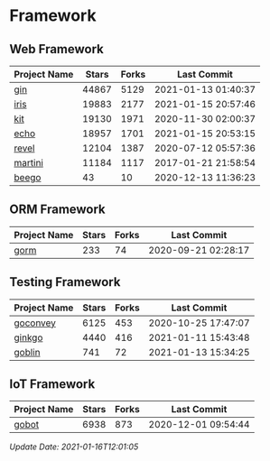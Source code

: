# Framework

## Web Framework
| Project Name | Stars | Forks | Last Commit |
| ------------ | ----- | ----- | ----------- |
| [gin](https://github.com/gin-gonic/gin) | 44867 | 5129 | 2021-01-13 01:40:37 |
| [iris](https://github.com/kataras/iris) | 19883 | 2177 | 2021-01-15 20:57:46 |
| [kit](https://github.com/go-kit/kit) | 19130 | 1971 | 2020-11-30 02:00:37 |
| [echo](https://github.com/labstack/echo) | 18957 | 1701 | 2021-01-15 20:53:15 |
| [revel](https://github.com/revel/revel) | 12104 | 1387 | 2020-07-12 05:57:36 |
| [martini](https://github.com/go-martini/martini) | 11184 | 1117 | 2017-01-21 21:58:54 |
| [beego](https://github.com/astaxie/beego) | 43 | 10 | 2020-12-13 11:36:23 |

## ORM Framework
| Project Name | Stars | Forks | Last Commit |
| ------------ | ----- | ----- | ----------- |
| [gorm](https://github.com/jinzhu/gorm) | 233 | 74 | 2020-09-21 02:28:17 |

## Testing Framework
| Project Name | Stars | Forks | Last Commit |
| ------------ | ----- | ----- | ----------- |
| [goconvey](https://github.com/smartystreets/goconvey) | 6125 | 453 | 2020-10-25 17:47:07 |
| [ginkgo](https://github.com/onsi/ginkgo) | 4440 | 416 | 2021-01-11 15:43:48 |
| [goblin](https://github.com/franela/goblin) | 741 | 72 | 2021-01-13 15:34:25 |

## IoT Framework
| Project Name | Stars | Forks | Last Commit |
| ------------ | ----- | ----- | ----------- |
| [gobot](https://github.com/hybridgroup/gobot) | 6938 | 873 | 2020-12-01 09:54:44 |

*Update Date: 2021-01-16T12:01:05*